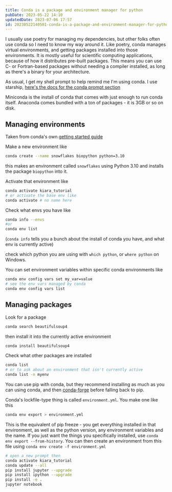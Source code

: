 ```yaml
---
title: Conda is a package and environment manager for python
pubDate: 2023-05-22 14:10
updatedDate: 2023-07-06 17:57
id: 20230522140501-conda-is-a-package-and-environment-manager-for-python
---
```


I usually use poetry for managing my dependencies, but other folks often use conda so I need to know my way around it. Like poetry, conda manages virtual environments, and getting packages installed into those environments. It is mostly useful for scientific computing applications, because of how it distributes pre-built packages. This means you can use C- or Fortran-based packages without needing a compiler installed, as long as there's a binary for your architecture.

As usual, I get my shell prompt to help remind me I'm using conda. I use starship, [here's the docs for the conda prompt section](https://starship.rs/config/#conda)

Miniconda is the install of conda that comes with just enough to run conda itself. Anaconda comes bundled with a ton of packages - it is 3GB or so on disk.
## Managing environments

Taken from conda's own [getting started guide](https://conda.io/projects/conda/en/latest/user-guide/getting-started.html)

Make a new environment like

```sh
conda create --name snowflakes biopython python=3.10
```

this makes an environment called `snowflakes` using Python 3.10 and installs the package `biopython` into it.

Activate that environment like

```sh
conda activate kiara_tutorial
# or activate the base env like
conda activate # no name here
```

Check what envs you have like
```sh
conda info --envs
#or
conda env list
```

(`conda info` tells you a bunch about the install of conda you have, and what env is currently active)

check which python you are using with `which python`, or `where python` on Windows.

You can set environment variables within specific conda environments like
```sh
conda env config vars set my_var=value
# see the env vars managed by conda
conda env config vars list
```

## Managing packages

Look for a package
```sh
conda search beautifulsoup4
```

then install it into the currently active environment
```sh
conda install beautifulsoup4
```

Check what other packages are installed
```sh
conda list
# or to ask about an environment that isn't currently active
conda list -n myenv
```

You can use pip with conda, but they recommend installing as much as you can using conda, and then [conda-forge](https://conda-forge.org/) before falling back to pip.

Conda's lockfile-type thing is called `environment.yml`. You make one like this
```sh
conda env export > environment.yml
```
This is the equivalent of pip freeze - you get everything installed in that environment, as well as the python version, any environment variables and the name. If you just want the things you specifically installed, use `conda env export --from-history`. You can then create an environment from this file using `conda env create -f environment.yml`



```sh
# open a new prompt then
conda activate kiara_tutorial
conda update --all
pip install jupyter --upgrade
pip install ipython --upgrade
pip install -e .
jupyter notebook
```